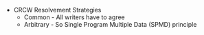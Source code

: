 - CRCW Resolvement Strategies
	- Common - All writers have to agree
	- Arbitrary - So
  Single Program Multiple Data (SPMD) principle